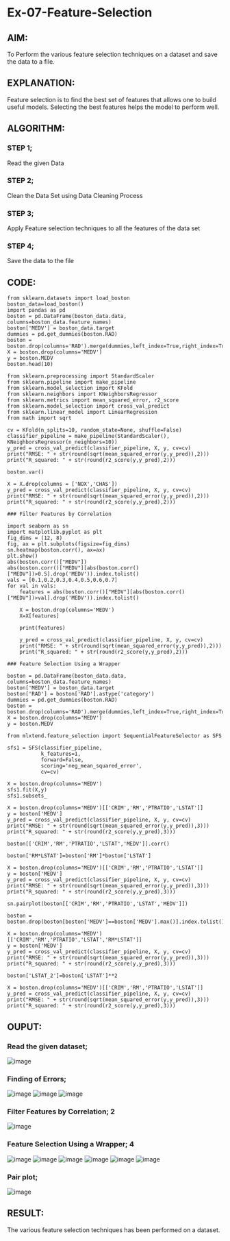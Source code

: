 # Ex-07-Feature-Selection

## AIM:

To Perform the various feature selection techniques on a dataset and save the data to a file. 

## EXPLANATION:

Feature selection is to find the best set of features that allows one to build useful models.
Selecting the best features helps the model to perform well. 

## ALGORITHM:

### STEP 1;
Read the given Data
### STEP 2;
Clean the Data Set using Data Cleaning Process
### STEP 3;
Apply Feature selection techniques to all the features of the data set
### STEP 4;
Save the data to the file


## CODE:
```
from sklearn.datasets import load_boston
boston_data=load_boston()
import pandas as pd
boston = pd.DataFrame(boston_data.data, columns=boston_data.feature_names)
boston['MEDV'] = boston_data.target
dummies = pd.get_dummies(boston.RAD)
boston = boston.drop(columns='RAD').merge(dummies,left_index=True,right_index=True)
X = boston.drop(columns='MEDV')
y = boston.MEDV
boston.head(10)

from sklearn.preprocessing import StandardScaler
from sklearn.pipeline import make_pipeline
from sklearn.model_selection import KFold
from sklearn.neighbors import KNeighborsRegressor
from sklearn.metrics import mean_squared_error, r2_score
from sklearn.model_selection import cross_val_predict
from sklearn.linear_model import LinearRegression
from math import sqrt

cv = KFold(n_splits=10, random_state=None, shuffle=False)
classifier_pipeline = make_pipeline(StandardScaler(), KNeighborsRegressor(n_neighbors=10))
y_pred = cross_val_predict(classifier_pipeline, X, y, cv=cv)
print("RMSE: " + str(round(sqrt(mean_squared_error(y,y_pred)),2)))
print("R_squared: " + str(round(r2_score(y,y_pred),2)))

boston.var()

X = X.drop(columns = ['NOX','CHAS'])
y_pred = cross_val_predict(classifier_pipeline, X, y, cv=cv)
print("RMSE: " + str(round(sqrt(mean_squared_error(y,y_pred)),2)))
print("R_squared: " + str(round(r2_score(y,y_pred),2)))
```
```
### Filter Features by Correlation

import seaborn as sn
import matplotlib.pyplot as plt
fig_dims = (12, 8)
fig, ax = plt.subplots(figsize=fig_dims)
sn.heatmap(boston.corr(), ax=ax)
plt.show()
abs(boston.corr()["MEDV"])
abs(boston.corr()["MEDV"][abs(boston.corr()["MEDV"])>0.5].drop('MEDV')).index.tolist()
vals = [0.1,0.2,0.3,0.4,0.5,0.6,0.7]
for val in vals:
    features = abs(boston.corr()["MEDV"][abs(boston.corr()["MEDV"])>val].drop('MEDV')).index.tolist()
    
    X = boston.drop(columns='MEDV')
    X=X[features]
    
    print(features)

    y_pred = cross_val_predict(classifier_pipeline, X, y, cv=cv)
    print("RMSE: " + str(round(sqrt(mean_squared_error(y,y_pred)),2)))
    print("R_squared: " + str(round(r2_score(y,y_pred),2)))
```
```
### Feature Selection Using a Wrapper

boston = pd.DataFrame(boston_data.data, columns=boston_data.feature_names)
boston['MEDV'] = boston_data.target
boston['RAD'] = boston['RAD'].astype('category')
dummies = pd.get_dummies(boston.RAD)
boston = boston.drop(columns='RAD').merge(dummies,left_index=True,right_index=True)
X = boston.drop(columns='MEDV')
y = boston.MEDV

from mlxtend.feature_selection import SequentialFeatureSelector as SFS

sfs1 = SFS(classifier_pipeline, 
           k_features=1, 
           forward=False, 
           scoring='neg_mean_squared_error',
           cv=cv)

X = boston.drop(columns='MEDV')
sfs1.fit(X,y)
sfs1.subsets_

X = boston.drop(columns='MEDV')[['CRIM','RM','PTRATIO','LSTAT']]
y = boston['MEDV']
y_pred = cross_val_predict(classifier_pipeline, X, y, cv=cv)
print("RMSE: " + str(round(sqrt(mean_squared_error(y,y_pred)),3)))
print("R_squared: " + str(round(r2_score(y,y_pred),3)))

boston[['CRIM','RM','PTRATIO','LSTAT','MEDV']].corr()

boston['RM*LSTAT']=boston['RM']*boston['LSTAT']

X = boston.drop(columns='MEDV')[['CRIM','RM','PTRATIO','LSTAT']]
y = boston['MEDV']
y_pred = cross_val_predict(classifier_pipeline, X, y, cv=cv)
print("RMSE: " + str(round(sqrt(mean_squared_error(y,y_pred)),3)))
print("R_squared: " + str(round(r2_score(y,y_pred),3)))

sn.pairplot(boston[['CRIM','RM','PTRATIO','LSTAT','MEDV']])

boston = boston.drop(boston[boston['MEDV']==boston['MEDV'].max()].index.tolist())

X = boston.drop(columns='MEDV')[['CRIM','RM','PTRATIO','LSTAT','RM*LSTAT']]
y = boston['MEDV']
y_pred = cross_val_predict(classifier_pipeline, X, y, cv=cv)
print("RMSE: " + str(round(sqrt(mean_squared_error(y,y_pred)),3)))
print("R_squared: " + str(round(r2_score(y,y_pred),3)))

boston['LSTAT_2']=boston['LSTAT']**2

X = boston.drop(columns='MEDV')[['CRIM','RM','PTRATIO','LSTAT']]
y_pred = cross_val_predict(classifier_pipeline, X, y, cv=cv)
print("RMSE: " + str(round(sqrt(mean_squared_error(y,y_pred)),3)))
print("R_squared: " + str(round(r2_score(y,y_pred),3)))
```
## OUPUT:

### Read the given dataset;
![image](https://user-images.githubusercontent.com/119560261/235057764-94e583fe-6963-4135-96dc-e938835b451d.png)

### Finding of Errors;
![image](https://user-images.githubusercontent.com/119560261/235057903-90fd0be0-39bc-4022-972c-a399af5dc275.png)
![image](https://user-images.githubusercontent.com/119560261/235057929-7c937252-12b9-4b57-a164-7bc407f8e3d7.png)
![image](https://user-images.githubusercontent.com/119560261/235057966-ed122e0e-243e-4c5d-97d4-f60878160681.png)

### Filter Features by Correlation; 2
![image](https://user-images.githubusercontent.com/119560261/235058213-ed18a2af-ef57-4f14-9d97-3f9a60ce8272.png)

### Feature Selection Using a Wrapper; 4
![image](https://user-images.githubusercontent.com/119560261/235058321-b7a8a001-9890-4dca-b460-87fe4e1b4899.png)
![image](https://user-images.githubusercontent.com/119560261/235058351-f385f5f3-128f-448a-99ae-916802659595.png)
![image](https://user-images.githubusercontent.com/119560261/235058390-0d197ce7-fef0-45a5-8741-c483d86d7d30.png)
![image](https://user-images.githubusercontent.com/119560261/235058438-1a790247-2b67-4495-98af-9494b3279d0f.png)
![image](https://user-images.githubusercontent.com/119560261/235058459-48bacb81-4769-44f2-83e0-15ee62c37ae6.png)
![image](https://user-images.githubusercontent.com/119560261/235058508-a8551d39-7af6-4132-aed2-26d3dffd2bae.png)

### Pair plot;
![image](https://user-images.githubusercontent.com/119560261/235058619-17d4f539-7a9d-4c1a-af0c-d5a4370d481d.png)

## RESULT:
The various feature selection techniques has been performed on a dataset.
